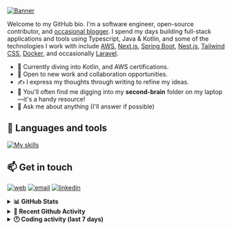 [![Banner](https://raw.githubusercontent.com/wilfriedago/wilfriedago/main/assets/1.png)][website]

Welcome to my GitHub bio. I'm a software engineer, open-source contributor, and [occasional blogger][blog]. I spend my days building full-stack applications and tools using Typescript, Java & Kotlin, and some of the technologies I work with include [AWS](https://aws.amazon.com/fr/), [Next.js](https://nextjs.org/), [Spring Boot](https://spring.io/projects/spring-boot), [Nest.js](https://nestjs.com/), [Tailwind CSS](https://github.com/tailwindlabs/tailwindcss), [Docker](https://www.docker.com/), and occasionally [Laravel](https://laravel.com/).

- 🔭 Currently diving into Kotlin, and AWS certifications.
- 👯 Open to new work and collaboration opportunities.
- ✍️ I express my thoughts through writing to refine my ideas.
- 🧠 You'll often find me digging into my **second-brain** folder on my laptop—it's a handy resource!
- 💬 Ask me about anything (I'll answer if possible)

## 🎨 Languages and tools

[![My skills](https://skillicons.dev/icons?i=typescript,js,nodejs,nest,java,kotlin,spring,python,fastapi,django,aws,docker,vscode,idea,tailwind&perline=15)](https://wilfriedago.dev/about#skills)

## 📫 Get in touch
[![web](https://img.shields.io/badge/WEBSITE-12100E?logo=google-earth&color=282A36)][website]
[![email](https://img.shields.io/badge/MAIL-12100E?logo=mailgun&color=282A36)][mail]
[![linkedin](https://img.shields.io/badge/LINKEDIN-12100E?logo=linkedin&color=282A36)][linkedin]


<details>
  <summary><b>📊 GitHub Stats</b></summary>
	<br/>
	<p align="left">
		<img width="49.5%" src="https://github-readme-stats.vercel.app/api?username=wilfriedago&show_icons=true&count_private=true&title_color=10b981&icon_color=10b981&theme=react&hide_border=true" />
		<img width="49.5%" src="https://streak-stats.demolab.com/?user=wilfriedago&hide_border=true&theme=react&ring=10b981&fire=fff&currStreakNum=fff&sideLabels=10b981&currStreakLabel=10b981&sideNums=fff" />
	</p>
</details>

<details>
  <summary><b>📅 Recent Github Activity</b></summary>
	<br>

<!--RECENT_ACTIVITY:last_update-->
Last Updated: Monday, March 17th, 2025, 4:18:30 AM
<!--RECENT_ACTIVITY:last_update_end-->

<!--RECENT_ACTIVITY:start-->
1. ⬆️ Pushed 9 commit(s) to [wilfriedago/spring-boot-kotlin-template](https://github.com/wilfriedago/spring-boot-kotlin-template)<br>
2. ⭐ Starred [johnbean393/Sidekick](https://github.com/johnbean393/Sidekick)<br>
3. ⭐ Starred [xpipe-io/xpipe](https://github.com/xpipe-io/xpipe)<br>
4. ⭐ Starred [stanford-oval/storm](https://github.com/stanford-oval/storm)<br>
5. ⭐ Starred [aidenybai/react-scan](https://github.com/aidenybai/react-scan)<br>
<!--RECENT_ACTIVITY:end-->
</details>

<details>
  <summary><b>🕐 Coding activity (last 7 days)</b></summary>
	<br>

<!--START_SECTION:waka-->

```python
Total Time: 38 hrs 8 mins

Java              25 hrs 11 mins  ████████████████▒░░░░░░░░   65.89 %
TypeScript        5 hrs 53 mins   ████░░░░░░░░░░░░░░░░░░░░░   15.40 %
XML               1 hr 18 mins    █░░░░░░░░░░░░░░░░░░░░░░░░   03.41 %
JavaScript        52 mins         ▓░░░░░░░░░░░░░░░░░░░░░░░░   02.29 %
Text              20 mins         ▒░░░░░░░░░░░░░░░░░░░░░░░░   00.87 %
TeX               10 mins         ░░░░░░░░░░░░░░░░░░░░░░░░░   00.48 %
```

<!--END_SECTION:waka-->
</details>

[website]: https://wilfriedago.dev
[linkedin]: https://linkedin.com/in/wilfriedago
[blog]: https://wilfriedago.dev/blog
[mail]: mailto:me@wilfriedago.dev
